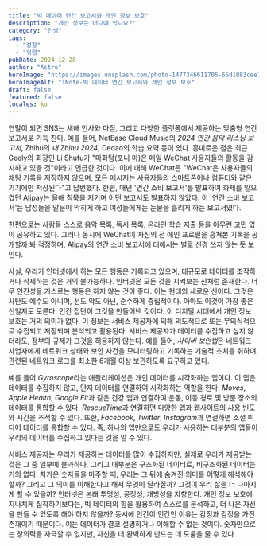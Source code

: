 ```yaml
---
title: "빅 데이터 연간 보고서와 개인 정보 보호"
description: "개인 정보는 어디에 있나요?"
category: "인생"
tags:
  - "성찰"
  - "위험"
pubDate: 2024-12-28
author: "Astro"
heroImage: "https://images.unsplash.com/photo-1477346611705-65d1883cee1e"
heroImageAlt: "iNote-빅 데이터 연간 보고서와 개인 정보 보호"
draft: false
featured: false
locales: ko
---
```


연말이 되면 SNS는 새해 인사와 다짐, 그리고 다양한 플랫폼에서 제공하는 맞춤형 연간 보고서로 가득 찬다. 예를 들어, NetEase Cloud Music의 _2024 연간 음악 리스닝 보고서_, Zhihu의 _내 Zhihu 2024_, Dedao의 학습 요약 등이 있다. 흥미로운 점은 최근 Geely의 회장인 Li Shufu가 "마화텅(포니 마)은 매일 WeChat 사용자들의 활동을 감시하고 있을 것"이라고 언급한 것이다. 이에 대해 WeChat은 "WeChat은 사용자들의 채팅 기록을 저장하지 않으며, 모든 메시지는 사용자들의 스마트폰이나 컴퓨터와 같은 기기에만 저장된다"고 답변했다. 한편, 매년 '연간 소비 보고서'를 발표하여 화제를 일으켰던 Alipay는 올해 침묵을 지키며 어떤 보고서도 발표하지 않았다. 이 '연간 소비 보고서'는 남성들을 말문이 막히게 하고 여성들에게는 눈물을 흘리게 하는 보고서였다.

한편으로는 사람들 스스로 음악 목록, 독서 목록, 온라인 학습 지출 등을 아무런 고민 없이 공유하고 있다. 그러나 동시에 WeChat이 자신의 전 애인 프로필을 훔쳐본 기록을 공개할까 봐 걱정하며, Alipay의 연간 소비 보고서에 대해서는 별로 신경 쓰지 않는 듯 보인다.

사실, 우리가 인터넷에서 하는 모든 행동은 기록되고 있으며, 대규모로 데이터를 조작하거나 삭제하는 것은 거의 불가능하다. 인터넷은 모든 것을 지켜보는 신처럼 존재한다. 너무 인간성을 거스르는 행동은 하지 않는 것이 좋다. 이는 현대의 새로운 신이다. 그것은 사탄도 예수도 아니며, 선도 악도 아닌, 순수하게 중립적이다. 아마도 이것이 가장 좋은 신일지도 모른다. 인간 집단이 그것을 만들어낸 것이다. 이 디지털 시대에서 개인 정보 보호는 거의 의미가 없다. 이 정보는 서비스 제공자에 의해 의도적으로 또는 무의식적으로 수집되고 저장되며 분석되고 활용된다. 서비스 제공자가 데이터를 수집하고 싶지 않더라도, 정부의 규제가 그것을 허용하지 않는다. 예를 들어, *사이버 보안법*은 네트워크 사업자에게 네트워크 상태와 보안 사건을 모니터링하고 기록하는 기술적 조치를 취하며, 관련된 네트워크 로그를 최소한 6개월 이상 보관하도록 요구하고 있다.

예를 들어 *Gyroscope*라는 애플리케이션은 개인 데이터를 시각화하는 앱이다. 이 앱은 데이터를 수집하지 않고, 단지 데이터를 연결하여 시각화하는 역할을 한다. _Moves_, _Apple Health_, *Google Fit*과 같은 건강 앱과 연결하여 운동, 이동 경로 및 방문 장소의 데이터를 통합할 수 있다. *RescueTime*과 연결하면 다양한 앱과 웹사이트의 사용 빈도와 시간을 추적할 수 있다. 또한, _Facebook_, _Twitter_, *Instagram*과 연결하면 소셜 미디어 데이터를 통합할 수 있다. 즉, 하나의 앱만으로도 우리가 사용하는 대부분의 앱들이 우리의 데이터를 수집하고 있다는 것을 알 수 있다.

서비스 제공자는 우리가 제공하는 데이터를 많이 수집하지만, 실제로 우리가 제공받는 것은 그 중 일부에 불과하다. 그리고 대부분은 구조화된 데이터로, 비구조화된 데이터는 거의 없다. 차가운 숫자들을 마주할 때, 우리는 그 뒤에 숨겨진 의미를 어떻게 해석해야 할까? 그리고 그 의미를 이해한다고 해서 무엇이 달라질까? 그것이 우리 삶을 더 나아지게 할 수 있을까? 인터넷은 본래 투명성, 공정성, 개방성을 지향한다. 개인 정보 보호에 지나치게 집착하기보다는, 빅 데이터의 힘을 활용하여 스스로를 분석하고, 더 나은 자신을 만들 수 있도록 해야 하지 않을까? 동시에 인간이 인간인 이유는 감정과 감정을 가진 존재이기 때문이다. 이는 데이터가 결코 설명하거나 이해할 수 없는 것이다. 숫자만으로는 창의력을 자극할 수 없지만, 자신을 더 완벽하게 만드는 데 도움을 줄 수 있다.
